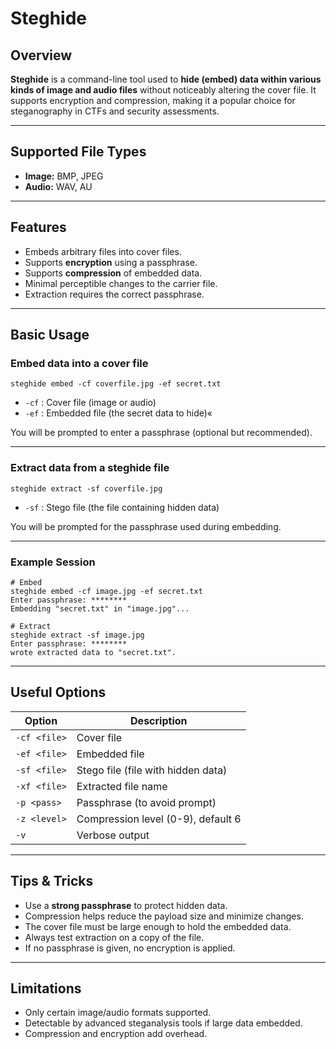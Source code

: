 # Steghide

## Overview

**Steghide** is a command-line tool used to **hide (embed) data within various kinds of image and audio files** without noticeably altering the cover file. It supports encryption and compression, making it a popular choice for steganography in CTFs and security assessments.

---
## Supported File Types

- **Image:** BMP, JPEG
- **Audio:** WAV, AU

---
## Features

- Embeds arbitrary files into cover files.
- Supports **encryption** using a passphrase.
- Supports **compression** of embedded data.
- Minimal perceptible changes to the carrier file.
- Extraction requires the correct passphrase.

---
## Basic Usage

### Embed data into a cover file

```
steghide embed -cf coverfile.jpg -ef secret.txt
```

- `-cf` : Cover file (image or audio)
- `-ef` : Embedded file (the secret data to hide)«

You will be prompted to enter a passphrase (optional but recommended).

---
### Extract data from a steghide file

```
steghide extract -sf coverfile.jpg
```

- `-sf` : Stego file (the file containing hidden data)

You will be prompted for the passphrase used during embedding.

---
### Example Session

```
# Embed
steghide embed -cf image.jpg -ef secret.txt
Enter passphrase: ********
Embedding "secret.txt" in "image.jpg"...
```

```
# Extract
steghide extract -sf image.jpg
Enter passphrase: ********
wrote extracted data to "secret.txt".
```

---
## Useful Options

| Option       | Description                        |
| ------------ | ---------------------------------- |
| `-cf <file>` | Cover file                         |
| `-ef <file>` | Embedded file                      |
| `-sf <file>` | Stego file (file with hidden data) |
| `-xf <file>` | Extracted file name                |
| `-p <pass>`  | Passphrase (to avoid prompt)       |
| `-z <level>` | Compression level (0-9), default 6 |
| `-v`         | Verbose output                     |

---
## Tips & Tricks

- Use a **strong passphrase** to protect hidden data.
- Compression helps reduce the payload size and minimize changes.
- The cover file must be large enough to hold the embedded data.
- Always test extraction on a copy of the file.
- If no passphrase is given, no encryption is applied.

---
## Limitations

- Only certain image/audio formats supported.
- Detectable by advanced steganalysis tools if large data embedded.
- Compression and encryption add overhead.